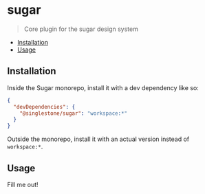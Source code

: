 # sugar

> Core plugin for the sugar design system

<!-- START doctoc generated TOC please keep comment here to allow auto update -->
<!-- DON'T EDIT THIS SECTION, INSTEAD RE-RUN doctoc TO UPDATE -->

- [Installation](#installation)
- [Usage](#usage)

<!-- END doctoc generated TOC please keep comment here to allow auto update -->

## Installation

Inside the Sugar monorepo, install it with a dev dependency like so:

```json
{
  "devDependencies": {
    "@singlestone/sugar": "workspace:*"
  }
}
```

Outside the monorepo, install it with an actual version instead of `workspace:*`.

## Usage

Fill me out!
